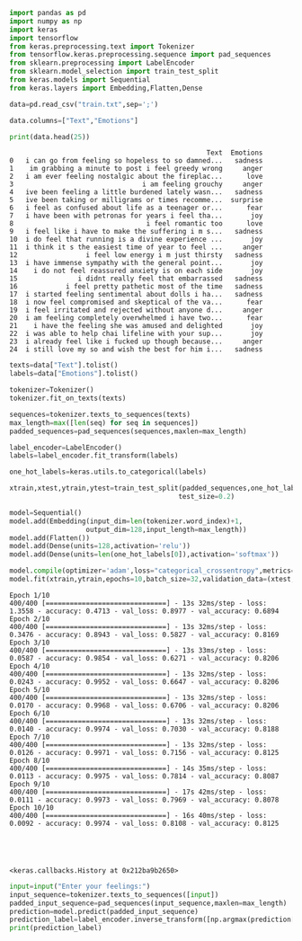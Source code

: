 ```python
import pandas as pd
import numpy as np
import keras
import tensorflow
from keras.preprocessing.text import Tokenizer
from tensorflow.keras.preprocessing.sequence import pad_sequences
from sklearn.preprocessing import LabelEncoder
from sklearn.model_selection import train_test_split
from keras.models import Sequential
from keras.layers import Embedding,Flatten,Dense
```


```python
data=pd.read_csv("train.txt",sep=';')
```


```python
data.columns=["Text","Emotions"]
```


```python
print(data.head(25))
```

                                                     Text  Emotions
    0   i can go from feeling so hopeless to so damned...   sadness
    1    im grabbing a minute to post i feel greedy wrong     anger
    2   i am ever feeling nostalgic about the fireplac...      love
    3                                i am feeling grouchy     anger
    4   ive been feeling a little burdened lately wasn...   sadness
    5   ive been taking or milligrams or times recomme...  surprise
    6   i feel as confused about life as a teenager or...      fear
    7   i have been with petronas for years i feel tha...       joy
    8                                 i feel romantic too      love
    9   i feel like i have to make the suffering i m s...   sadness
    10  i do feel that running is a divine experience ...       joy
    11  i think it s the easiest time of year to feel ...     anger
    12                 i feel low energy i m just thirsty   sadness
    13  i have immense sympathy with the general point...       joy
    14    i do not feel reassured anxiety is on each side       joy
    15               i didnt really feel that embarrassed   sadness
    16            i feel pretty pathetic most of the time   sadness
    17  i started feeling sentimental about dolls i ha...   sadness
    18  i now feel compromised and skeptical of the va...      fear
    19  i feel irritated and rejected without anyone d...     anger
    20  i am feeling completely overwhelmed i have two...      fear
    21    i have the feeling she was amused and delighted       joy
    22  i was able to help chai lifeline with your sup...       joy
    23  i already feel like i fucked up though because...     anger
    24  i still love my so and wish the best for him i...   sadness
    


```python
texts=data["Text"].tolist()
labels=data["Emotions"].tolist()

tokenizer=Tokenizer()
tokenizer.fit_on_texts(texts)
```


```python
sequences=tokenizer.texts_to_sequences(texts)
max_length=max([len(seq) for seq in sequences])
padded_sequences=pad_sequences(sequences,maxlen=max_length)
```


```python
label_encoder=LabelEncoder()
labels=label_encoder.fit_transform(labels)
```


```python
one_hot_labels=keras.utils.to_categorical(labels)
```


```python
xtrain,xtest,ytrain,ytest=train_test_split(padded_sequences,one_hot_labels,
                                          test_size=0.2)
```


```python
model=Sequential()
model.add(Embedding(input_dim=len(tokenizer.word_index)+1,
                   output_dim=128,input_length=max_length))
model.add(Flatten())
model.add(Dense(units=128,activation='relu'))
model.add(Dense(units=len(one_hot_labels[0]),activation='softmax'))
```


```python
model.compile(optimizer='adam',loss="categorical_crossentropy",metrics=['accuracy'])
model.fit(xtrain,ytrain,epochs=10,batch_size=32,validation_data=(xtest,ytest))
```

    Epoch 1/10
    400/400 [==============================] - 13s 32ms/step - loss: 1.3558 - accuracy: 0.4713 - val_loss: 0.8977 - val_accuracy: 0.6894
    Epoch 2/10
    400/400 [==============================] - 13s 32ms/step - loss: 0.3476 - accuracy: 0.8943 - val_loss: 0.5827 - val_accuracy: 0.8169
    Epoch 3/10
    400/400 [==============================] - 13s 33ms/step - loss: 0.0587 - accuracy: 0.9854 - val_loss: 0.6271 - val_accuracy: 0.8206
    Epoch 4/10
    400/400 [==============================] - 13s 32ms/step - loss: 0.0243 - accuracy: 0.9952 - val_loss: 0.6647 - val_accuracy: 0.8206
    Epoch 5/10
    400/400 [==============================] - 13s 32ms/step - loss: 0.0170 - accuracy: 0.9968 - val_loss: 0.6706 - val_accuracy: 0.8206
    Epoch 6/10
    400/400 [==============================] - 13s 32ms/step - loss: 0.0140 - accuracy: 0.9974 - val_loss: 0.7030 - val_accuracy: 0.8188
    Epoch 7/10
    400/400 [==============================] - 13s 32ms/step - loss: 0.0126 - accuracy: 0.9971 - val_loss: 0.7156 - val_accuracy: 0.8125
    Epoch 8/10
    400/400 [==============================] - 14s 35ms/step - loss: 0.0113 - accuracy: 0.9975 - val_loss: 0.7814 - val_accuracy: 0.8087
    Epoch 9/10
    400/400 [==============================] - 17s 42ms/step - loss: 0.0111 - accuracy: 0.9973 - val_loss: 0.7969 - val_accuracy: 0.8078
    Epoch 10/10
    400/400 [==============================] - 16s 40ms/step - loss: 0.0092 - accuracy: 0.9974 - val_loss: 0.8108 - val_accuracy: 0.8125
    




    <keras.callbacks.History at 0x212ba9b2650>




```python
input=input("Enter your feelings:")
input_sequence=tokenizer.texts_to_sequences([input])
padded_input_sequence=pad_sequences(input_sequence,maxlen=max_length)
prediction=model.predict(padded_input_sequence)
prediction_label=label_encoder.inverse_transform([np.argmax(prediction[0])])
print(prediction_label)
```
